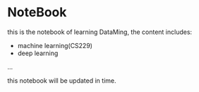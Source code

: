 # NoteBook

this is the notebook of learning DataMing, the content includes:

* machine learning(CS229)
* deep learning

...

this notebook will be updated in time.
